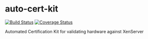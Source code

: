 auto-cert-kit
=============
[![Build Status](https://travis-ci.org/xenserver/auto-cert-kit.png?branch=master)](https://travis-ci.org/xenserver/auto-cert-kit) [![Coverage Status](https://coveralls.io/repos/xenserver/auto-cert-kit/badge.png?branch=master)](https://coveralls.io/r/xenserver/auto-cert-kit?branch=master)

Automated Certification Kit for validating hardware against XenServer
